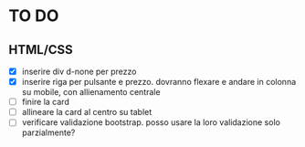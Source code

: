 # TO DO

## HTML/CSS
- [x] inserire div d-none per prezzo
- [x] inserire riga per pulsante e prezzo. dovranno flexare e andare in colonna su mobile, con allienamento centrale
- [ ] finire la card
- [ ] allineare la card al centro su tablet
- [ ] verificare validazione bootstrap. posso usare la loro validazione solo parzialmente?